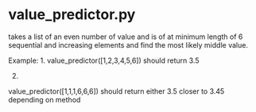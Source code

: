 # value_predictor.py
takes a list of an even number of value and is of at minimum length of 6 sequential and increasing elements and find the most likely middle value.

Example:
1.
value_predictor([1,2,3,4,5,6]) should return 3.5

2.
value_predictor([1,1,1,6,6,6]) should return either 3.5 closer to 3.45 depending on method
